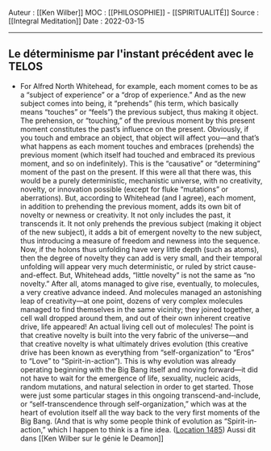 Auteur : [[Ken Wilber]]
MOC :  [[PHILOSOPHIE]] - [[SPIRITUALITÉ]] 
Source : [[Integral Meditation]]
Date : 2022-03-15
***

## Le déterminisme par l'instant précédent avec le TELOS
- For Alfred North Whitehead, for example, each moment comes to be as a “subject of experience” or a “drop of experience.” And as the new subject comes into being, it “prehends” (his term, which basically means “touches” or “feels”) the previous subject, thus making it object. The prehension, or “touching,” of the previous moment by this present moment constitutes the past’s influence on the present. Obviously, if you touch and embrace an object, that object will affect you—and that’s what happens as each moment touches and embraces (prehends) the previous moment (which itself had touched and embraced its previous moment, and so on indefinitely). This is the “causative” or “determining” moment of the past on the present. If this were all that there was, this would be a purely deterministic, mechanistic universe, with no creativity, novelty, or innovation possible (except for fluke “mutations” or aberrations). But, according to Whitehead (and I agree), each moment, in addition to prehending the previous moment, adds its own bit of novelty or newness or creativity. It not only includes the past, it transcends it. It not only prehends the previous subject (making it object of the new subject), it adds a bit of emergent novelty to the new subject, thus introducing a measure of freedom and newness into the sequence. Now, if the holons thus unfolding have very little depth (such as atoms), then the degree of novelty they can add is very small, and their temporal unfolding will appear very much deterministic, or ruled by strict cause-and-effect. But, Whitehead adds, “little novelty” is not the same as “no novelty.” After all, atoms managed to give rise, eventually, to molecules, a very creative advance indeed. And molecules managed an astonishing leap of creativity—at one point, dozens of very complex molecules managed to find themselves in the same vicinity; they joined together, a cell wall dropped around them, and out of their own inherent creative drive, life appeared! An actual living cell out of molecules! The point is that creative novelty is built into the very fabric of the universe—and that creative novelty is what ultimately drives evolution (this creative drive has been known as everything from “self-organization” to “Eros” to “Love” to “Spirit-in-action”). This is why evolution was already operating beginning with the Big Bang itself and moving forward—it did not have to wait for the emergence of life, sexuality, nucleic acids, random mutations, and natural selection in order to get started. Those were just some particular stages in this ongoing transcend-and-include, or “self-transcendence through self-organization,” which was at the heart of evolution itself all the way back to the very first moments of the Big Bang. (And that is why some people think of evolution as “Spirit-in-action,” which I happen to think is a fine idea. ([Location 1485](https://readwise.io/to_kindle?action=open&asin=B01BMYXTU0&location=1485))
Aussi dit dans [[Ken Wilber sur le génie le Deamon]]